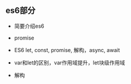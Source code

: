 ## es6部分

* 简要介绍es6

* promise
* ES6 let, const, promise, 解构，async, await
* var和let的区别，var作用域提升，let块级作用域
* 解构